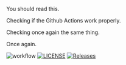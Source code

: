 You should read this.

Checking if the Github Actions work properly.

Checking once again the same thing.

Once again.

![workflow](https://github.com/MilanFly/sem/actions/workflows/main.yml/badge.svg)
[![LICENSE](https://img.shields.io/github/license/<github-username>/sem.svg?style=flat-square)](https://github.com/MilanFly/sem/blob/master/LICENSE)
[![Releases](https://img.shields.io/github/release/<github-username>/sem/all.svg?style=flat-square)](https://github.com/MilanFly/sem/releases)